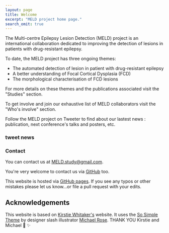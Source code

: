 ```yaml
---
layout: page
title: Welcome
excerpt: "MELD project home page."
search_omit: true
---
```


The Multi-centre Epilepsy Lesion Detection (MELD) project is an international collaboration dedicated to improving the detection of lesions in patients with drug-resistant epilepsy. 

To date, the MELD project has three ongoing themes:
* The automated detection of lesion in patient with drug-resistant epilepsy
* A better understanding of Focal Cortical Dysplasia (FCD)
* The morphological characterisation of FCD lesions 

For more details on these themes and the publications associated visit the "Studies" section. 

To get involve and join our exhaustive list of MELD collaborators visit the "Who's involve" section.

Follow the MELD project on Tweeter to find about our lastest news :  publication, next conference's talks and posters, etc. 

### tweet news 

### Contact

You can contact us at [MELD.study@gmail.com](mailto:MELD.study@gmail.com).

You're very welcome to contact us via [GitHub](https://github.com/MELDProject) too. 

This website is hosted via [GitHub pages](https://github.com/MELDProject/MELDProject.github.io). If you see any typos or other mistakes please let us know...or file a pull request with your edits.

## Acknowledgements
This website is based on [Kirstie Whitaker's](https://whitakerlab.github.io/) website. It uses the [So Simple Theme](http://mmistakes.github.io/so-simple-theme) by designer slash illustrator [Michael Rose](http://mademistakes.com). THANK YOU Kirstie and Michael :tada: :sparkles:
